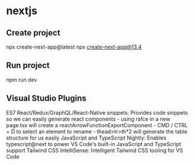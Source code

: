 # nextjs
## Create project
npx create-next-app@latest
npx create-next-app@13.4 

## Run project
npm run dev

##  Visual Studio Plugins
ES7 React/Redux/GraphQL/React-Native snippets: Provides code snippets so we can easily generate react components
    - using rafce in a new page.tsx will create a reactArrowFunctionExportComponent
    - CMD / CTRL + D to select an element to rename
    - thead>tr>th*2 will generate the table structure for us easily
JavaScript and TypeScript Nightly: Enables typescript@next to power VS Code's built-in JavaScript and TypeScript support
Tailwind CSS IntelliSense: Intelligent Tailwind CSS tooling for VS Code

